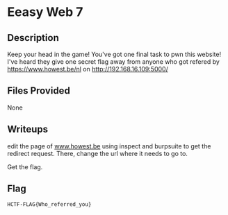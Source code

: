 # Eeasy Web 7

## Description
Keep your head in the game! You've got one final task to pwn this website! I've heard they give one secret flag away from anyone who got refered by https://www.howest.be/nl on http://192.168.16.109:5000/

## Files Provided
None

## Writeups
edit the page of www.howest.be using inspect and burpsuite to get the redirect request. There, change the url where it needs to go to.

Get the flag.

## Flag
```
HCTF-FLAG{Who_referred_you}
```